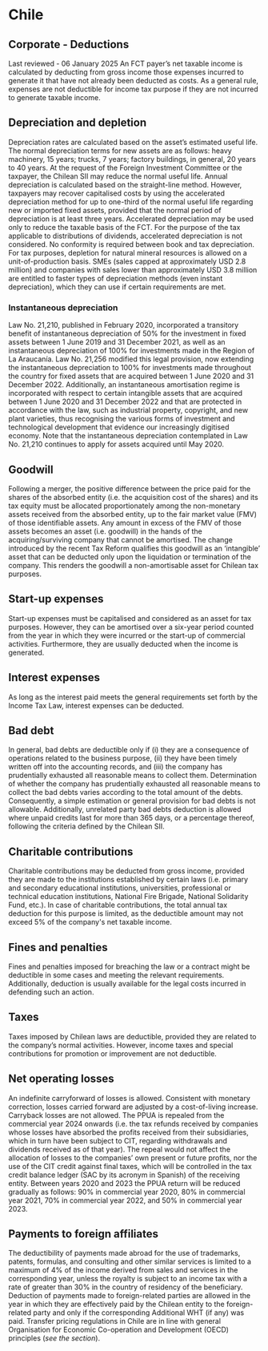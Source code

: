 # Chile
## Corporate - Deductions
Last reviewed - 06 January 2025
An FCT payer’s net taxable income is calculated by deducting from gross income those expenses incurred to generate it that have not already been deducted as costs.
As a general rule, expenses are not deductible for income tax purpose if they are not incurred to generate taxable income.
## Depreciation and depletion
Depreciation rates are calculated based on the asset’s estimated useful life. The normal depreciation terms for new assets are as follows: heavy machinery, 15 years; trucks, 7 years; factory buildings, in general, 20 years to 40 years. At the request of the Foreign Investment Committee or the taxpayer, the Chilean SII may reduce the normal useful life.
Annual depreciation is calculated based on the straight-line method. However, taxpayers may recover capitalised costs by using the accelerated depreciation method for up to one-third of the normal useful life regarding new or imported fixed assets, provided that the normal period of depreciation is at least three years.
Accelerated depreciation may be used only to reduce the taxable basis of the FCT. For the purpose of the tax applicable to distributions of dividends, accelerated depreciation is not considered.
No conformity is required between book and tax depreciation.
For tax purposes, depletion for natural mineral resources is allowed on a unit-of-production basis.
SMEs (sales capped at approximately USD 2.8 million) and companies with sales lower than approximately USD 3.8 million are entitled to faster types of depreciation methods (even instant depreciation), which they can use if certain requirements are met.
### Instantaneous depreciation
Law No. 21,210, published in February 2020, incorporated a transitory benefit of instantaneous depreciation of 50% for the investment in fixed assets between 1 June 2019 and 31 December 2021, as well as an instantaneous depreciation of 100% for investments made in the Region of La Araucanía. 
Law No. 21,256 modified this legal provision, now extending the instantaneous depreciation to 100% for investments made throughout the country for fixed assets that are acquired between 1 June 2020 and 31 December 2022.
Additionally, an instantaneous amortisation regime is incorporated with respect to certain intangible assets that are acquired between 1 June 2020 and 31 December 2022 and that are protected in accordance with the law, such as industrial property, copyright, and new plant varieties, thus recognising the various forms of investment and technological development that evidence our increasingly digitised economy.
Note that the instantaneous depreciation contemplated in Law No. 21,210 continues to apply for assets acquired until May 2020.
## Goodwill
Following a merger, the positive difference between the price paid for the shares of the absorbed entity (i.e. the acquisition cost of the shares) and its tax equity must be allocated proportionately among the non-monetary assets received from the absorbed entity, up to the fair market value (FMV) of those identifiable assets.
Any amount in excess of the FMV of those assets becomes an asset (i.e. goodwill) in the hands of the acquiring/surviving company that cannot be amortised. The change introduced by the recent Tax Reform qualifies this goodwill as an ‘intangible’ asset that can be deducted only upon the liquidation or termination of the company. This renders the goodwill a non-amortisable asset for Chilean tax purposes.
## Start-up expenses
Start-up expenses must be capitalised and considered as an asset for tax purposes. However, they can be amortised over a six-year period counted from the year in which they were incurred or the start-up of commercial activities.
Furthermore, they are usually deducted when the income is generated.
## Interest expenses
As long as the interest paid meets the general requirements set forth by the Income Tax Law, interest expenses can be deducted.
## Bad debt
In general, bad debts are deductible only if (i) they are a consequence of operations related to the business purpose, (ii) they have been timely written off into the accounting records, and (iii) the company has prudentially exhausted all reasonable means to collect them.
Determination of whether the company has prudentially exhausted all reasonable means to collect the bad debts varies according to the total amount of the debts. Consequently, a simple estimation or general provision for bad debts is not allowable.
Additionally, unrelated party bad debts deduction is allowed where unpaid credits last for more than 365 days, or a percentage thereof, following the criteria defined by the Chilean SII.
## Charitable contributions
Charitable contributions may be deducted from gross income, provided they are made to the institutions established by certain laws (i.e. primary and secondary educational institutions, universities, professional or technical education institutions, National Fire Brigade, National Solidarity Fund, etc.).
In case of charitable contributions, the total annual tax deduction for this purpose is limited, as the deductible amount may not exceed 5% of the company's net taxable income.
## Fines and penalties
Fines and penalties imposed for breaching the law or a contract might be deductible in some cases and meeting the relevant requirements. Additionally, deduction is usually available for the legal costs incurred in defending such an action.
## Taxes
Taxes imposed by Chilean laws are deductible, provided they are related to the company’s normal activities. However, income taxes and special contributions for promotion or improvement are not deductible.
## Net operating losses
An indefinite carryforward of losses is allowed. Consistent with monetary correction, losses carried forward are adjusted by a cost-of-living increase.
Carryback losses are not allowed.
The PPUA is repealed from the commercial year 2024 onwards (i.e. the tax refunds received by companies whose losses have absorbed the profits received from their subsidiaries, which in turn have been subject to CIT, regarding withdrawals and dividends received as of that year).
The repeal would not affect the allocation of losses to the companies’ own present or future profits, nor the use of the CIT credit against final taxes, which will be controlled in the tax credit balance ledger (SAC by its acronym in Spanish) of the receiving entity.
Between years 2020 and 2023 the PPUA return will be reduced gradually as follows: 90% in commercial year 2020, 80% in commercial year 2021, 70% in commercial year 2022, and 50% in commercial year 2023.
## Payments to foreign affiliates
The deductibility of payments made abroad for the use of trademarks, patents, formulas, and consulting and other similar services is limited to a maximum of 4% of the income derived from sales and services in the corresponding year, unless the royalty is subject to an income tax with a rate of greater than 30% in the country of residency of the beneficiary.
Deduction of payments made to foreign-related parties are allowed in the year in which they are effectively paid by the Chilean entity to the foreign-related party and only if the corresponding Additional WHT (if any) was paid.
Transfer pricing regulations in Chile are in line with general Organisation for Economic Co-operation and Development (OECD) principles (_see the_ _section_).
